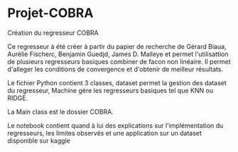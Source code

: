 # Projet-COBRA
Création du regresseur COBRA 

Ce regresseur à été créer à partir du papier de recherche de Gérard Biaua, Aurélie Fischerc, Benjamin Guedjd, James D. Malleye et permet l'utilisattion de plusieurs regresseurs basiques combiner de facon non linéaire. Il permet d'alleger les conditions de convergence et d'obtenir de meilleur résultats.

Le fichier Python contient 3 classes, dataset permet la gestion des dataset du regresseur, Machine gère les regresseurs basiques tel que KNN ou RIDGE. 

La Main class est le dossier COBRA.

Le notebook contient quand à lui des explications sur l'implémentation du regresseurs, les limites observés et une application sur un dataset disponible sur kaggle
